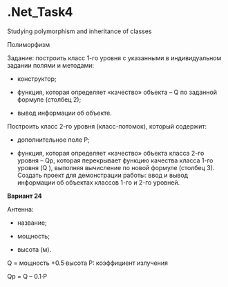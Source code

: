 # .Net_Task4
Studying polymorphism and inheritance of classes

Полиморфизм 

Задание: построить класс 1-го уровня с указанными в индивидуальном задании полями и методами: 

-	конструктор; 

-	функция, которая определяет «качество» объекта – Q  по заданной формуле (столбец 2); 

-	вывод информации об объекте.   

Построить класс 2-го уровня (класс-потомок), который содержит: 

-	дополнительное поле P; 

-	функция, которая определяет «качество» объекта класса 2-го уровня – Qp, которая перекрывает функцию качества класса 1-го уровня (Q ), выполняя вычисление по новой формуле (столбец 3).  
Создать проект для демонстрации работы: ввод и вывод информации об объектах классов 1-го и 2-го уровней. 

**Вариант 24**

Антенна: 

-	название; 

-	мощность;

- высота (м). 

Q = мощность +0.5·высота   	P: коэффициент излучения 
 
Qp = Q – 0.1·Р 
